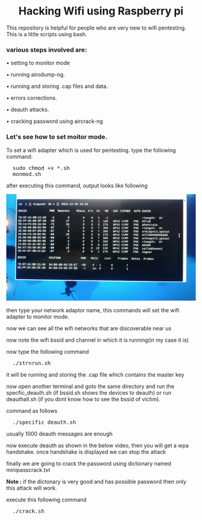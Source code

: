<h1 align="center">Hacking Wifi using Raspberry pi</h1>
<p>This repository is helpful for people who are very new to wifi pentesting. This is a little scripts using bash.</p>
<h3>
various steps involved are:</h3>
<p>  &#x2022;  setting to monitor mode</p>
<p>  &#x2022;  running airodump-ng.</p>
<p>  &#x2022;  running and storing .cap files and data.</p>
<p>  &#x2022;  errors corrections.</p>
<p>  &#x2022;  deauth attacks.</p>
<p>  &#x2022;  cracking password using aircrack-ng</p>
<h3>
  
Let's see how to set moitor mode.</h3>
<p> To set a wifi adapter which is used for pentesting. type the following command:</p>
<pre>
  sudo chmod +x *.sh
  monmod.sh</pre>
<p>after executing this command, output looks like following</p>
<img src="/wifiH/rasp1.jpg">
<p>then type your network adaptor name, this commands will set the wifi adapter to monitor mode.</p>
<p>now we can see all the wifi networks that are discoverable near us</p>
<p> now note the wifi bssid and channel in which it is running(in my case it is)</p>
<p>now type the following command</p>
<pre>
  ./strnrun.sh</pre>
<p>it will be running and storing the .cap file which contains the master key</p>
<p>now open another terminal and goto the same directory and run the specfic_deauth.sh (if bssid.sh shows the devices to deauth) or run deauthall.sh (if you dont know how to see the bssid of victim).</p>
<p>command as follows</p>
<pre>
  ./specific_deauth.sh</pre>
<p>usually 1000 deauth messages are enough</p>
<p>now execute deauth as shown in the below video, then you will get a wpa handshake. once handshake is displayed we can stop the attack</p>
<p>finally we are going to crack the password using dictionary named minipasscrack.txt</p>
<p><b>Note :</b> if the dictonary is very good and has possible password then only this attack will work.</p>
<p>execute this following command</p>
<pre>
  ./crack.sh</pre>
